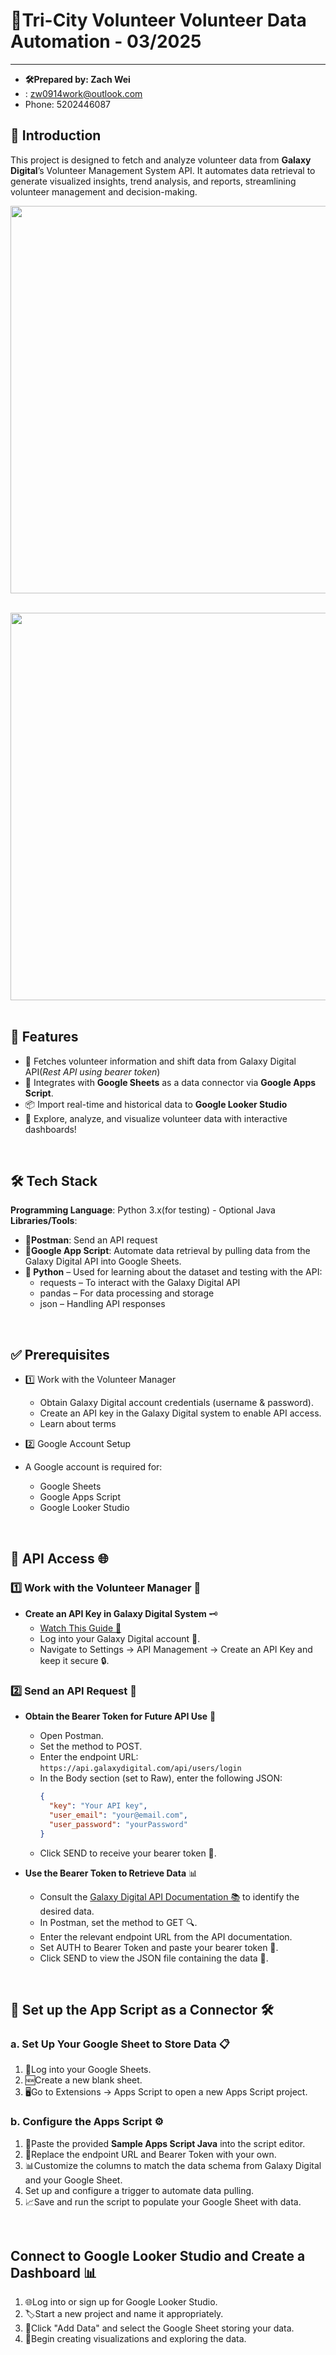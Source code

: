  # 🚀Tri-City Volunteer Volunteer Data Automation - 03/2025
-----------------------------------------------------------------------------------
 - **🛠️Prepared by: Zach Wei** 
- : zw0914work@outlook.com 
- Phone: 5202446087

## 📌 Introduction
This project is designed to fetch and analyze volunteer data from **Galaxy Digital**’s Volunteer Management System API. It automates data retrieval to generate visualized insights, trend analysis, and reports, streamlining volunteer management and decision-making.

<a href="url"><img src="https://github.com/user-attachments/assets/80219984-9a02-4c5b-9425-33bca9f02746" align="left" height="620" width="1000" ></a>
<p>&nbsp;</p>
<a href="url"><img src="https://github.com/user-attachments/assets/964a6060-84fd-41aa-a218-ae9b5335cdbd" align="left" height="620" width="1000" ></a>


<p>&nbsp;</p>

## 🎯 Features
- 📡 Fetches volunteer information and shift data from Galaxy Digital API(*Rest API using bearer token*)
- 🔗 Integrates with **Google Sheets** as a data connector via **Google Apps Script**.
- 📦 Import real-time and historical data to **Google Looker Studio**
- 🚀 Explore, analyze, and visualize volunteer data with interactive dashboards!

<p>&nbsp;</p>

## 🛠️ Tech Stack
**Programming Language**: Python 3.x(for testing) - Optional 
                          Java
**Libraries/Tools**:
- **📨Postman**: Send an API request
- **🔄Google App Script**: Automate data retrieval by pulling data from the Galaxy Digital API into Google Sheets.
- **🐍 Python** – Used for learning about the dataset and testing with the API:
  - requests – To interact with the Galaxy Digital API
  - pandas – For data processing and storage
  - json – Handling API responses

<p>&nbsp;</p>

## ✅ Prerequisites
- 1️⃣ Work with the Volunteer Manager
  - Obtain Galaxy Digital account credentials (username & password).
  - Create an API key in the Galaxy Digital system to enable API access.
  - Learn about terms

- 2️⃣ Google Account Setup
 - A Google account is required for:
   - Google Sheets 
   - Google Apps Script 
   - Google Looker Studio

 <p>&nbsp;</p>

## 🔑 API Access 🌐

### 1️⃣ Work with the Volunteer Manager 🔧
- **Create an API Key in Galaxy Digital System** 🗝️
  - [Watch This Guide 🎥](https://www.galaxydigital.com/software-release-notes/october-2023)
  - Log into your Galaxy Digital account 🌟.
  - Navigate to Settings → API Management → Create an API Key and keep it secure 🔒.

### 2️⃣ Send an API Request 📧
- **Obtain the Bearer Token for Future API Use** 🐻
  - Open Postman.
  - Set the method to POST.
  - Enter the endpoint URL: `https://api.galaxydigital.com/api/users/login`
  - In the Body section (set to Raw), enter the following JSON:
    ```json
    {
      "key": "Your API key",
      "user_email": "your@email.com",
      "user_password": "yourPassword"
    }
    ```
  - Click SEND to receive your bearer token 📩.

- **Use the Bearer Token to Retrieve Data** 📊
  - Consult the [Galaxy Digital API Documentation 📚](https://api.galaxydigital.com/docs/#/) to identify the desired data.
  - In Postman, set the method to GET 🔍.
  - Enter the relevant endpoint URL from the API documentation.
  - Set AUTH to Bearer Token and paste your bearer token 🎫.
  - Click SEND to view the JSON file containing the data 📁.
    
<p>&nbsp;</p>

## 🔗 Set up the App Script as a Connector 🛠️
### a. Set Up Your Google Sheet to Store Data 📋
1. 📑Log into your Google Sheets.
2. 🆕Create a new blank sheet.
3. 🖥️Go to Extensions → Apps Script to open a new Apps Script project.

### b. Configure the Apps Script ⚙️
1. 📝Paste the provided **Sample Apps Script Java** into the script editor.
2. 🔄Replace the endpoint URL and Bearer Token with your own.
3. 📊Customize the columns to match the data schema from Galaxy Digital and your Google Sheet.
4. Set up and configure a trigger to automate data pulling.
5. 📈Save and run the script to populate your Google Sheet with data.
   
<p>&nbsp;</p>

## Connect to Google Looker Studio and Create a Dashboard 📊
1. 🌐Log into or sign up for Google Looker Studio.
2. 🏷️Start a new project and name it appropriately.
3. 📌Click "Add Data" and select the Google Sheet storing your data.
4. 🎨Begin creating visualizations and exploring the data.
